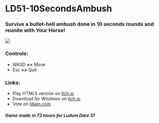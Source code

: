 # LD51-10SecondsAmbush

### Survive a bullet-hell ambush done in 10 seconds rounds and reunite with Your Horse!

<img src="https://user-images.githubusercontent.com/33135141/193932976-71e2c3db-7f82-4f1a-acbe-bfcac9725087.png">

### Controls:
- WASD **>>** Move  
- Esc **>>** Quit

### Links:
- Play HTML5 version on [itch.io](https://ironcutter24.itch.io/10-seconds-ambush)
- Download for Windows on [itch.io](https://ironcutter24.itch.io/10-seconds-ambush)
- Vote on [ldjam.com](https://ldjam.com/events/ludum-dare/51/10-seconds-ambush)

##### Game made in 72 hours for Ludum Dare 51
